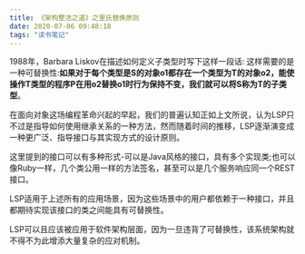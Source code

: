 ```yaml
---
title: 《架构整洁之道》之里氏替换原则
date: 2020-07-06 09:48:18
tags: "读书笔记"
---
```

1988年，Barbara Liskov在描述如何定义子类型时写下这样一段话:
这样需要的是一种可替换性:**如果对于每个类型是S的对象o1都存在一个类型为T的对象o2，能使操作T类型的程序P在用o2替换o1时行为保持不变，我们就可以将S称为T的子类型**。
<!--more-->

在面向对象这场编程革命兴起的早起，我们的普遍认知正如上文所说，认为LSP只不过是指导如何使用继承关系的一种方法，然而随着时间的推移，LSP逐渐演变成一种更广泛、指导接口与其实现方式的设计原则。

这里提到的接口可以有多种形式-可以是Java风格的接口，具有多个实现类;也可以像Ruby一样，几个类公用一样的方法签名，甚至可以是几个服务响应同一个REST接口。

LSP适用于上述所有的应用场景，因为这些场景中的用户都依赖于一种接口，并且都期待实现该接口的类之间能具有可替换性。

LSP可以且应该被应用于软件架构层面，因为一旦违背了可替换性，该系统架构就不得不为此增添大量复杂的应对机制。
